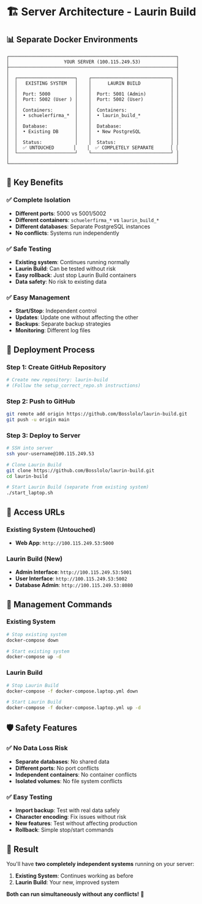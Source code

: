 # 🏗️ Server Architecture - Laurin Build

## 📊 **Separate Docker Environments**

```
┌─────────────────────────────────────────────────────────────┐
│                    YOUR SERVER (100.115.249.53)             │
├─────────────────────────────────────────────────────────────┤
│                                                             │
│  ┌─────────────────────┐    ┌─────────────────────────────┐ │
│  │   EXISTING SYSTEM   │    │      LAURIN BUILD           │ │
│  │                     │    │                             │ │
│  │  Port: 5000         │    │  Port: 5001 (Admin)         │ │
│  │  Port: 5002 (User ) │    │  Port: 5002 (User)          │ │
│  │                     │    │                             │ │
│  │  Containers:        │    │  Containers:                │ │
│  │  • schuelerfirma_*  │    │  • laurin_build_*           │ │
│  │                     │    │                             │ │
│  │  Database:          │    │  Database:                  │ │
│  │  • Existing DB      │    │  • New PostgreSQL           │ │
│  │                     │    │                             │ │
│  │  Status:            │    │  Status:                    │ │
│  │  ✅ UNTOUCHED       │    │  ✅ COMPLETELY SEPARATE      │ │
│  └─────────────────────┘    └─────────────────────────────┘ │
│                                                             │
└─────────────────────────────────────────────────────────────┘
```

## 🎯 **Key Benefits**

### ✅ **Complete Isolation**
- **Different ports**: 5000 vs 5001/5002
- **Different containers**: `schuelerfirma_*` vs `laurin_build_*`
- **Different databases**: Separate PostgreSQL instances
- **No conflicts**: Systems run independently

### ✅ **Safe Testing**
- **Existing system**: Continues running normally
- **Laurin Build**: Can be tested without risk
- **Easy rollback**: Just stop Laurin Build containers
- **Data safety**: No risk to existing data

### ✅ **Easy Management**
- **Start/Stop**: Independent control
- **Updates**: Update one without affecting the other
- **Backups**: Separate backup strategies
- **Monitoring**: Different log files

## 🚀 **Deployment Process**

### **Step 1: Create GitHub Repository**
```bash
# Create new repository: laurin-build
# (Follow the setup_correct_repo.sh instructions)
```

### **Step 2: Push to GitHub**
```bash
git remote add origin https://github.com/Bosslolo/laurin-build.git
git push -u origin main
```

### **Step 3: Deploy to Server**
```bash
# SSH into server
ssh your-username@100.115.249.53

# Clone Laurin Build
git clone https://github.com/Bosslolo/laurin-build.git
cd laurin-build

# Start Laurin Build (separate from existing system)
./start_laptop.sh
```

## 📱 **Access URLs**

### **Existing System (Untouched)**
- **Web App**: `http://100.115.249.53:5000`

### **Laurin Build (New)**
- **Admin Interface**: `http://100.115.249.53:5001`
- **User Interface**: `http://100.115.249.53:5002`
- **Database Admin**: `http://100.115.249.53:8080`

## 🔄 **Management Commands**

### **Existing System**
```bash
# Stop existing system
docker-compose down

# Start existing system
docker-compose up -d
```

### **Laurin Build**
```bash
# Stop Laurin Build
docker-compose -f docker-compose.laptop.yml down

# Start Laurin Build
docker-compose -f docker-compose.laptop.yml up -d
```

## 🛡️ **Safety Features**

### ✅ **No Data Loss Risk**
- **Separate databases**: No shared data
- **Different ports**: No port conflicts
- **Independent containers**: No container conflicts
- **Isolated volumes**: No file system conflicts

### ✅ **Easy Testing**
- **Import backup**: Test with real data safely
- **Character encoding**: Fix issues without risk
- **New features**: Test without affecting production
- **Rollback**: Simple stop/start commands

## 🎉 **Result**

You'll have **two completely independent systems** running on your server:

1. **Existing System**: Continues working as before
2. **Laurin Build**: Your new, improved system

**Both can run simultaneously without any conflicts!** 🚀
